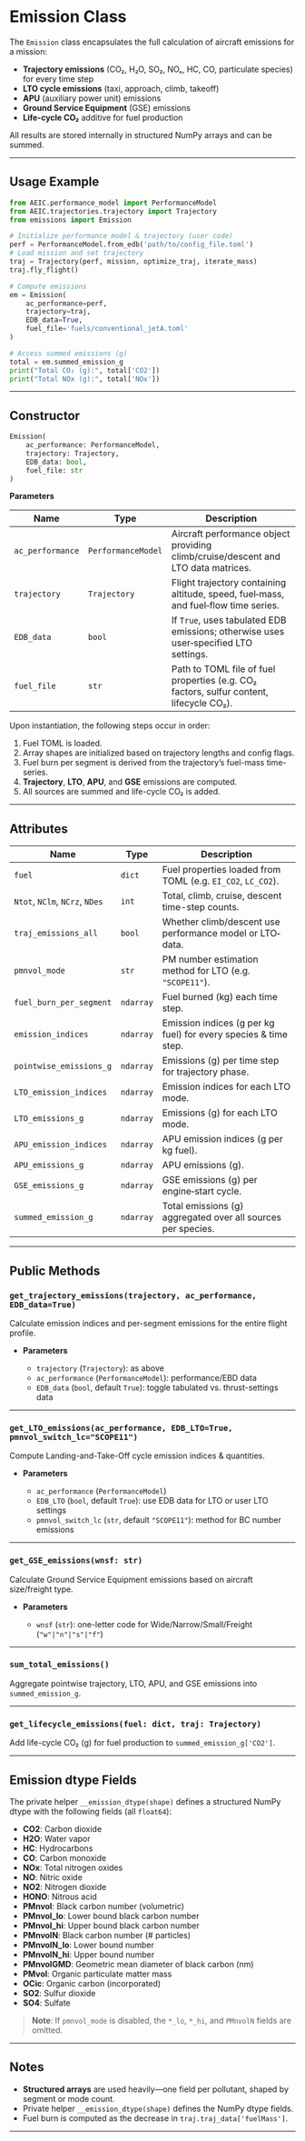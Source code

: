 # Emission Class

The `Emission` class encapsulates the full calculation of aircraft emissions for a mission:

* **Trajectory emissions** (CO₂, H₂O, SO₂, NOₓ, HC, CO, particulate species) for every time step
* **LTO cycle emissions** (taxi, approach, climb, takeoff)
* **APU** (auxiliary power unit) emissions
* **Ground Service Equipment** (GSE) emissions
* **Life-cycle CO₂** additive for fuel production

All results are stored internally in structured NumPy arrays and can be summed.

---

## Usage Example

```python
from AEIC.performance_model import PerformanceModel
from AEIC.trajectories.trajectory import Trajectory
from emissions import Emission

# Initialize performance model & trajectory (user code)
perf = PerformanceModel.from_edb('path/to/config_file.toml')
# Load mission and set trajectory
traj = Trajectory(perf, mission, optimize_traj, iterate_mass)
traj.fly_flight()

# Compute emissions
em = Emission(
    ac_performance=perf,
    trajectory=traj,
    EDB_data=True,
    fuel_file='fuels/conventional_jetA.toml'
)

# Access summed emissions (g)
total = em.summed_emission_g
print("Total CO₂ (g):", total['CO2'])
print("Total NOx (g):", total['NOx'])
```

---

## Constructor

```python
Emission(
    ac_performance: PerformanceModel,
    trajectory: Trajectory,
    EDB_data: bool,
    fuel_file: str
)
```

**Parameters**

| Name             | Type               | Description                                                                             |
| ---------------- | ------------------ | --------------------------------------------------------------------------------------- |
| `ac_performance` | `PerformanceModel` | Aircraft performance object providing climb/cruise/descent and LTO data matrices.       |
| `trajectory`     | `Trajectory`       | Flight trajectory containing altitude, speed, fuel‐mass, and fuel‐flow time series.     |
| `EDB_data`       | `bool`             | If `True`, uses tabulated EDB emissions; otherwise uses user‐specified LTO settings.    |
| `fuel_file`      | `str`              | Path to TOML file of fuel properties (e.g. CO₂ factors, sulfur content, lifecycle CO₂). |

Upon instantiation, the following steps occur in order:

1. Fuel TOML is loaded.
2. Array shapes are initialized based on trajectory lengths and config flags.
3. Fuel burn per segment is derived from the trajectory’s fuel-mass time-series.
4. **Trajectory**, **LTO**, **APU**, and **GSE** emissions are computed.
5. All sources are summed and life-cycle CO₂ is added.

---

## Attributes

| Name                           | Type      | Description                                                     |
| ------------------------------ | --------- | --------------------------------------------------------------- |
| `fuel`                         | `dict`    | Fuel properties loaded from TOML (e.g. `EI_CO2`, `LC_CO2`).     |
| `Ntot`, `NClm`, `NCrz`, `NDes` | `int`     | Total, climb, cruise, descent time-step counts.                 |
| `traj_emissions_all`           | `bool`    | Whether climb/descent use performance model or LTO‐data.        |
| `pmnvol_mode`                  | `str`     | PM number estimation method for LTO (e.g. `"SCOPE11"`).         |
| `fuel_burn_per_segment`        | `ndarray` | Fuel burned (kg) each time step.                                |
| `emission_indices`             | `ndarray` | Emission indices (g per kg fuel) for every species & time step. |
| `pointwise_emissions_g`        | `ndarray` | Emissions (g) per time step for trajectory phase.               |
| `LTO_emission_indices`         | `ndarray` | Emission indices for each LTO mode.                             |
| `LTO_emissions_g`              | `ndarray` | Emissions (g) for each LTO mode.                                |
| `APU_emission_indices`         | `ndarray` | APU emission indices (g per kg fuel).                           |
| `APU_emissions_g`              | `ndarray` | APU emissions (g).                                              |
| `GSE_emissions_g`              | `ndarray` | GSE emissions (g) per engine‐start cycle.                       |
| `summed_emission_g`            | `ndarray` | Total emissions (g) aggregated over all sources per species.    |

---

## Public Methods

### `get_trajectory_emissions(trajectory, ac_performance, EDB_data=True)`

Calculate emission indices and per-segment emissions for the entire flight profile.

* **Parameters**

  * `trajectory` (`Trajectory`): as above
  * `ac_performance` (`PerformanceModel`): performance/EBD data
  * `EDB_data` (`bool`, default `True`): toggle tabulated vs. thrust-settings data

---

### `get_LTO_emissions(ac_performance, EDB_LTO=True, pmnvol_switch_lc="SCOPE11")`

Compute Landing-and-Take-Off cycle emission indices & quantities.

* **Parameters**

  * `ac_performance` (`PerformanceModel`)
  * `EDB_LTO` (`bool`, default `True`): use EDB data for LTO or user LTO settings
  * `pmnvol_switch_lc` (`str`, default `"SCOPE11"`): method for BC number emissions

---

### `get_GSE_emissions(wnsf: str)`

Calculate Ground Service Equipment emissions based on aircraft size/freight type.

* **Parameters**

  * `wnsf` (`str`): one-letter code for Wide/Narrow/Small/Freight (`"w"|"n"|"s"|"f"`)

---

### `sum_total_emissions()`

Aggregate pointwise trajectory, LTO, APU, and GSE emissions into `summed_emission_g`.

---

### `get_lifecycle_emissions(fuel: dict, traj: Trajectory)`

Add life-cycle CO₂ (g) for fuel production to `summed_emission_g['CO2']`.

---

## Emission dtype Fields

The private helper `__emission_dtype(shape)` defines a structured NumPy dtype with the following fields (all `float64`):

* **CO2**: Carbon dioxide
* **H2O**: Water vapor
* **HC**: Hydrocarbons
* **CO**: Carbon monoxide
* **NOx**: Total nitrogen oxides
* **NO**: Nitric oxide
* **NO2**: Nitrogen dioxide
* **HONO**: Nitrous acid
* **PMnvol**: Black carbon number (volumetric)
* **PMnvol\_lo**: Lower bound black carbon number
* **PMnvol\_hi**: Upper bound black carbon number
* **PMnvolN**: Black carbon number (# particles)
* **PMnvolN\_lo**: Lower bound number
* **PMnvolN\_hi**: Upper bound number
* **PMnvolGMD**: Geometric mean diameter of black carbon (nm)
* **PMvol**: Organic particulate matter mass
* **OCic**: Organic carbon (incorporated)
* **SO2**: Sulfur dioxide
* **SO4**: Sulfate

> **Note**: If `pmnvol_mode` is disabled, the `*_lo`, `*_hi`, and `PMnvolN` fields are omitted.

---

## Notes

* **Structured arrays** are used heavily—one field per pollutant, shaped by segment or mode count.
* Private helper `__emission_dtype(shape)` defines the NumPy dtype fields.
* Fuel burn is computed as the decrease in `traj.traj_data['fuelMass']`.

---